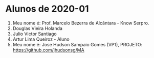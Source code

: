# Alunos de 2020-01

1. Meu nome é: Prof. Marcelo Bezerra de Alcântara - Know Serpro.
2. Douglas Vieira Holanda
3. Julio Victor Santiago
4. Artur Lima Queiroz - Aluno
5. Meu nome é: Jose Hudson Sampaio Gomes (VP1), PROJETO: https://github.com/jhudsonsg/MA